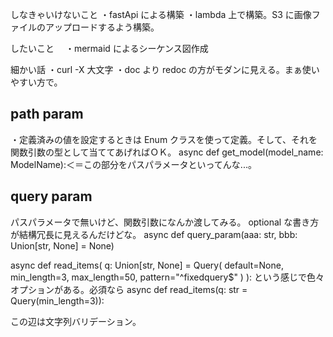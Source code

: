 しなきゃいけないこと
・fastApi による構築
・lambda 上で構築。S3 に画像ファイルのアップロードするよう構築。

したいこと
　・mermaid によるシーケンス図作成

細かい話
・curl -X 大文字
・doc より redoc の方がモダンに見える。まぁ使いやすい方で。

## path param

・定義済みの値を設定するときは Enum クラスを使って定義。そして、それを関数引数の型として当ててあげればＯＫ。
async def get_model(model_name: ModelName):＜＝この部分をパスパラメータといってんな...。

## query param

パスパラメータで無いけど、関数引数になんか渡してみる。
optional な書き方が結構冗長に見えるんだけどな。
async def query_param(aaa: str, bbb: Union[str, None] = None)

async def read_items(
q: Union[str, None] = Query(
default=None, min_length=3, max_length=50, pattern="^fixedquery$"
)
):
という感じで色々オプションがある。必須なら
async def read_items(q: str = Query(min_length=3)):

この辺は文字列バリデーション。
